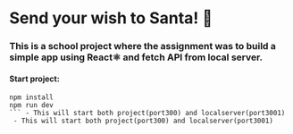 # Send your wish to Santa! 🎅

### This is a school project where the assignment was to build a simple app using React⚛️ and fetch API from local server.

#### Start project:
```
npm install
npm run dev 
``` - This will start both project(port300) and localserver(port3001)
 - This will start both project(port300) and localserver(port3001)
